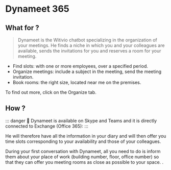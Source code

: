 # Dynameet 365

<!-- <img :src="$withBase('/assets/img/fr/dynameet.png')" alt="low score"> -->

## What for ?

>Dynameet is the Witivio chatbot specializing in the organization of your meetings. He finds a niche in which you and your colleagues are available, sends the invitations for you and reserves a room for your meeting.

* Find slots: with one or more employees, over a specified period.
* Organize meetings: include a subject in the meeting, send the meeting invitation.
* Book rooms: the right size, located near me on the premises.


To find out more, click on the Organize tab.

## How ?

::: danger 🔴
Dynameet is available on Skype and Teams and it is directly connected to Exchange (Office 365):
:::

He will therefore have all the information in your diary and will then offer you time slots corresponding to your availability and those of your colleagues.

During your first conversation with Dynameet, all you need to do is inform them about your place of work (building number, floor, office number) so that they can offer you meeting rooms as close as possible to your space. .

